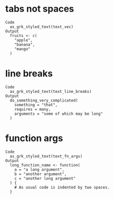 # tabs not spaces

    Code
      as_grk_styled_text(text_vec)
    Output
      fruits <- c(
        "apple",
        "banana",
        "mango"
      )

# line breaks

    Code
      as_grk_styled_text(text_line_breaks)
    Output
      do_something_very_complicated(
        something = "that",
        requires = many,
        arguments = "some of which may be long"
      )

# function args

    Code
      as_grk_styled_text(text_fn_args)
    Output
      long_function_name <- function(
        a = "a long argument",
        b = "another argument",
        c = "another long argument"
      ) {
        # As usual code is indented by two spaces.
      }

